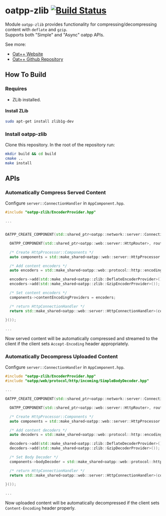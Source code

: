 # oatpp-zlib [![Build Status](https://dev.azure.com/lganzzzo/lganzzzo/_apis/build/status/oatpp.oatpp-zlib?branchName=master)](https://dev.azure.com/lganzzzo/lganzzzo/_build/latest?definitionId=23&branchName=master)

Module `oatpp-zlib` provides functionality for compressing/decompressing content with `deflate` and `gzip`.  
Supports both "Simple" and "Async" oatpp APIs.

See more:
- [Oat++ Website](https://oatpp.io/)
- [Oat++ Github Repository](https://github.com/oatpp/oatpp)

## How To Build

### Requires

- ZLib installed.

#### Install ZLib

```bash
sudo apt-get install zlib1g-dev
```

### Install oatpp-zlib

Clone this repository. In the root of the repository run:

```bash
mkdir build && cd build
cmake ..
make install
```

## APIs

### Automatically Compress Served Content

Configure `server::ConnectionHandler` in `AppComponent.hpp`.

```cpp
#include "oatpp-zlib/EncoderProvider.hpp"

...


OATPP_CREATE_COMPONENT(std::shared_ptr<oatpp::network::server::ConnectionHandler>, serverConnectionHandler)([] {

  OATPP_COMPONENT(std::shared_ptr<oatpp::web::server::HttpRouter>, router); // get Router component

  /* Create HttpProcessor::Components */
  auto components = std::make_shared<oatpp::web::server::HttpProcessor::Components>(router);

  /* Add content encoders */
  auto encoders = std::make_shared<oatpp::web::protocol::http::encoding::ProviderCollection>();

  encoders->add(std::make_shared<oatpp::zlib::DeflateEncoderProvider>());
  encoders->add(std::make_shared<oatpp::zlib::GzipEncoderProvider>());

  /* Set content encoders */
  components->contentEncodingProviders = encoders;

  /* return HttpConnectionHandler */
  return std::make_shared<oatpp::web::server::HttpConnectionHandler>(components);
  
}());

...
```

Now served content will be automatically compressed and streamed to the client if the client sets `Accept-Encoding` header appropriately.

### Automatically Decompress Uploaded Content

Configure `server::ConnectionHandler` in `AppComponent.hpp`.

```cpp
#include "oatpp-zlib/EncoderProvider.hpp"
#include "oatpp/web/protocol/http/incoming/SimpleBodyDecoder.hpp"

...

OATPP_CREATE_COMPONENT(std::shared_ptr<oatpp::network::server::ConnectionHandler>, serverConnectionHandler)([] {

  OATPP_COMPONENT(std::shared_ptr<oatpp::web::server::HttpRouter>, router); // get Router component

  /* Create HttpProcessor::Components */
  auto components = std::make_shared<oatpp::web::server::HttpProcessor::Components>(router);

  /* Add content decoders */
  auto decoders = std::make_shared<oatpp::web::protocol::http::encoding::ProviderCollection>();

  decoders->add(std::make_shared<oatpp::zlib::DeflateDecoderProvider>());
  decoders->add(std::make_shared<oatpp::zlib::GzipDecoderProvider>());

  /* Set Body Decoder */
  components->bodyDecoder = std::make_shared<oatpp::web::protocol::http::incoming::SimpleBodyDecoder>(decoders);

  /* return HttpConnectionHandler */
  return std::make_shared<oatpp::web::server::HttpConnectionHandler>(components);
  
}());

...
```

Now uploaded content will be automatically decompressed if the client sets `Content-Encoding` header properly.

